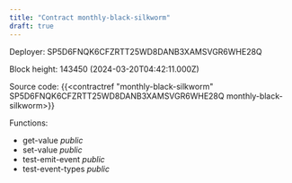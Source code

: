 ```yaml
---
title: "Contract monthly-black-silkworm"
draft: true
---
```

Deployer: SP5D6FNQK6CFZRTT25WD8DANB3XAMSVGR6WHE28Q


 



Block height: 143450 (2024-03-20T04:42:11.000Z)

Source code: {{<contractref "monthly-black-silkworm" SP5D6FNQK6CFZRTT25WD8DANB3XAMSVGR6WHE28Q monthly-black-silkworm>}}

Functions:

* get-value _public_
* set-value _public_
* test-emit-event _public_
* test-event-types _public_

